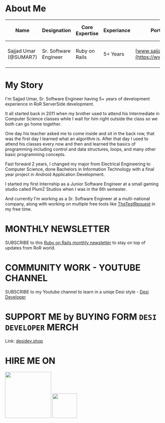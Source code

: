 # About Me

| Name	| Designation  	| Core Expertise  	| Experiance  	| Portfolio Website | Hire Me On
|---	|---	|---	|---	|---   |---   |
| Sajjad Umar (@SUMAR7)  	| Sr. Software Engineer  	| Ruby on Rails |   5+ Years	| [www.sajjadumar.com](https://www.sajjadumar.com/) | [<img src="https://upload.wikimedia.org/wikipedia/commons/thumb/d/d2/Upwork-logo.svg/2560px-Upwork-logo.svg.png" width="50"/>](https://www.upwork.com/freelancers/~01f99b970abf38d1c4?s=1110580748673863680)  [<img src="https://iconape.com/wp-content/files/bb/61806/svg/fiverr-1.svg" width="30"/>]( https://www.fiverr.com/sajjadumar) |

# My Story

I'm Sajjad Umar, Sr. Software Engineer having 5+ years of development experience in RoR ServerSide development.

It all started back in 2011 when my brother used to attend his Intermediate in Computer Science classes while I wait for him right outside the class so we both can go home together.

One day his teacher asked me to come inside and sit in the back row, that was the first day I learned what an algorithm is. After that day I used to attend his classes every now and then and learned the basics of programming including control and data structures, loops, and many other basic programming concepts.

Fast forward 2 years, I changed my major from Electrical Engineering to Computer Science, done Bachelors in Information Technology with a final year project in Android Application Development.

I started my first Internship as a Junior Software Engineer at a small gaming studio called PlumZ Studios when I was in the 6th semester.

And currently I'm working as a Sr. Software Engineer at a multi-national company, along with working on multiple free tools like [TheTestRequest](https://thetestrequest.com) in my free time. 

# MONTHLY NEWSLETTER

SUBSCRIBE to this [Ruby on Rails monthly newsletter](https://www.linkedin.com/newsletters/ruby-on-rails-6923566487630675968) to stay on top of updates from RoR world. 

# COMMUNITY WORK - YOUTUBE CHANNEL

SUBSCRIBE to my Youtube channel to learn in a uniqe Desi style - [Desi Developer](https://www.youtube.com/channel/UCx3wocdBE3pSMWB2i6g-iBQ)

# SUPPORT ME by BUYING FORM `DESI DEVELOPER` MERCH

Link: [desidev.shop](https://www.desidev.shop/)

# HIRE ME ON

[<img src="https://upload.wikimedia.org/wikipedia/commons/thumb/d/d2/Upwork-logo.svg/2560px-Upwork-logo.svg.png" width="150"/>](https://www.upwork.com/freelancers/~01f99b970abf38d1c4?s=1110580748673863680)   [<img src="https://iconape.com/wp-content/files/bb/61806/svg/fiverr-1.svg" width="80"/>]( https://www.fiverr.com/sajjadumar)

<!---
SUMAR7/SUMAR7 is a ✨ special ✨ repository because its `README.md` (this file) appears on your GitHub profile.
You can click the Preview link to take a look at your changes.
--->
